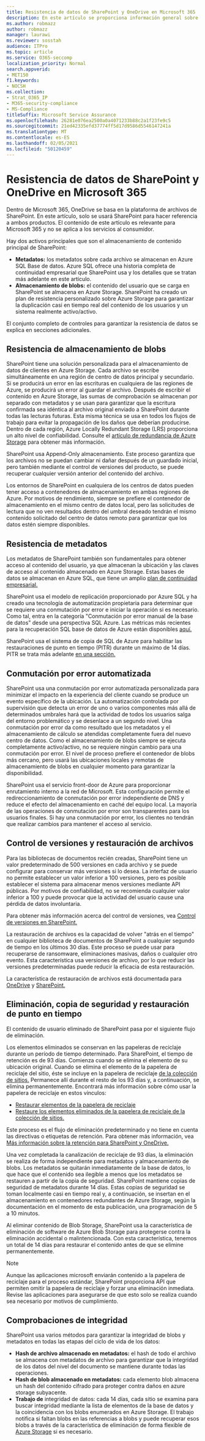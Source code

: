 ```yaml
---
title: Resistencia de datos de SharePoint y OneDrive en Microsoft 365
description: En este artículo se proporciona información general sobre la resistencia de datos de SharePoint y OneDrive en Microsoft 365.
ms.author: robmazz
author: robmazz
manager: laurawi
ms.reviewer: sosstah
audience: ITPro
ms.topic: article
ms.service: O365-seccomp
localization_priority: Normal
search.appverid:
- MET150
f1.keywords:
- NOCSH
ms.collection:
- Strat_O365_IP
- M365-security-compliance
- MS-Compliance
titleSuffix: Microsoft Service Assurance
ms.openlocfilehash: 26281e076ea2500a0a4071233b88c2a1f23fe9c5
ms.sourcegitcommit: 21ed42335efd37774ff5d17d9586d5546147241a
ms.translationtype: MT
ms.contentlocale: es-ES
ms.lasthandoff: 02/05/2021
ms.locfileid: "50120459"
---
```

# <a name="sharepoint-and-onedrive-data-resiliency-in-microsoft-365"></a>Resistencia de datos de SharePoint y OneDrive en Microsoft 365

Dentro de Microsoft 365, OneDrive se basa en la plataforma de archivos de SharePoint. En este artículo, solo se usará SharePoint para hacer referencia a ambos productos. El contenido de este artículo es relevante para Microsoft 365 y no se aplica a los servicios al consumidor.

Hay dos activos principales que son el almacenamiento de contenido principal de SharePoint:

- **Metadatos:** los metadatos sobre cada archivo se almacenan en Azure SQL Base de datos. Azure SQL ofrece una historia completa de continuidad empresarial que SharePoint usa y los detalles que se tratan más adelante en este artículo.
- **Almacenamiento de blobs:** el contenido del usuario que se carga en SharePoint se almacena en Azure Storage. SharePoint ha creado un plan de resistencia personalizado sobre Azure Storage para garantizar la duplicación casi en tiempo real del contenido de los usuarios y un sistema realmente activo/activo.

El conjunto completo de controles para garantizar la resistencia de datos se explica en secciones adicionales.

## <a name="blob-storage-resilience"></a>Resistencia de almacenamiento de blobs

SharePoint tiene una solución personalizada para el almacenamiento de datos de clientes en Azure Storage. Cada archivo se escribe simultáneamente en una región de centro de datos principal y secundario. Si se producirá un error en las escrituras en cualquiera de las regiones de Azure, se producirá un error al guardar el archivo. Después de escribir el contenido en Azure Storage, las sumas de comprobación se almacenan por separado con metadatos y se usan para garantizar que la escritura confirmada sea idéntica al archivo original enviado a SharePoint durante todas las lecturas futuras. Esta misma técnica se usa en todos los flujos de trabajo para evitar la propagación de los daños que deberían producirse. Dentro de cada región, Azure Locally Redundant Storage (LRS) proporciona un alto nivel de confiabilidad. Consulte el [artículo de redundancia de Azure Storage](/azure/storage/common/storage-redundancy-lrs) para obtener más información.

SharePoint usa Append-Only almacenamiento. Este proceso garantiza que los archivos no se puedan cambiar ni dañar después de un guardado inicial, pero también mediante el control de versiones del producto, se puede recuperar cualquier versión anterior del contenido del archivo.

Los entornos de SharePoint en cualquiera de los centros de datos pueden tener acceso a contenedores de almacenamiento en ambas regiones de Azure. Por motivos de rendimiento, siempre se prefiere el contenedor de almacenamiento en el mismo centro de datos local, pero las solicitudes de lectura que no ven resultados dentro del umbral deseado tendrán el mismo contenido solicitado del centro de datos remoto para garantizar que los datos estén siempre disponibles.

## <a name="metadata-resilience"></a>Resistencia de metadatos

Los metadatos de SharePoint también son fundamentales para obtener acceso al contenido del usuario, ya que almacenan la ubicación y las claves de acceso al contenido almacenado en Azure Storage. Estas bases de datos se almacenan en Azure SQL, que tiene un amplio [plan de continuidad empresarial.](/azure/sql-database/sql-database-business-continuity)

SharePoint usa el modelo de replicación proporcionado por Azure SQL y ha creado una tecnología de automatización propietaria para determinar que se requiere una conmutación por error e iniciar la operación si es necesario. Como tal, entra en la categoría "Conmutación por error manual de la base de datos" desde una perspectiva SQL Azure. Las métricas más recientes para la recuperación SQL base de datos de Azure están disponibles [aquí.](/azure/azure-sql/database/business-continuity-high-availability-disaster-recover-hadr-overview#recover-a-database-to-the-existing-server)

SharePoint usa el sistema de copia de SQL de Azure para habilitar las restauraciones de punto en tiempo (PITR) durante un máximo de 14 días. PITR se trata más adelante [en una sección.](#deletion-backup-and-point-in-time-restore)

## <a name="automated-failover"></a>Conmutación por error automatizada

SharePoint usa una conmutación por error automatizada personalizada para minimizar el impacto en la experiencia del cliente cuando se produce un evento específico de la ubicación. La automatización controlada por supervisión que detecta un error de uno o varios componentes más allá de determinados umbrales hará que la actividad de todos los usuarios salga del entorno problemático y se desenlace a un segundo nivel. Una conmutación por error da como resultado que los metadatos y el almacenamiento de cálculo se atendidas completamente fuera del nuevo centro de datos. Como el almacenamiento de blobs siempre se ejecuta completamente activo/activo, no se requiere ningún cambio para una conmutación por error. El nivel de proceso prefiere el contenedor de blobs más cercano, pero usará las ubicaciones locales y remotas de almacenamiento de blobs en cualquier momento para garantizar la disponibilidad.

SharePoint usa el servicio front-door de Azure para proporcionar enrutamiento interno a la red de Microsoft. Esta configuración permite el redireccionamiento de conmutación por error independiente de DNS y reduce el efecto del almacenamiento en caché del equipo local. La mayoría de las operaciones de conmutación por error son transparentes para los usuarios finales. Si hay una conmutación por error, los clientes no tendrán que realizar cambios para mantener el acceso al servicio.

## <a name="versioning-and-files-restore"></a>Control de versiones y restauración de archivos

Para las bibliotecas de documentos recién creadas, SharePoint tiene un valor predeterminado de 500 versiones en cada archivo y se puede configurar para conservar más versiones si lo desea. La interfaz de usuario no permite establecer un valor inferior a 100 versiones, pero es posible establecer el sistema para almacenar menos versiones mediante API públicas. Por motivos de confiabilidad, no se recomienda cualquier valor inferior a 100 y puede provocar que la actividad del usuario cause una pérdida de datos involuntaria.

Para obtener más información acerca del control de versiones, vea [Control de versiones en SharePoint.](/microsoft-365/community/versioning-basics-best-practices)

La restauración de archivos es la capacidad de volver "atrás en el tiempo" en cualquier biblioteca de documentos de SharePoint a cualquier segundo de tiempo en los últimos 30 días. Este proceso se puede usar para recuperarse de ransomware, eliminaciones masivas, daños o cualquier otro evento. Esta característica usa versiones de archivo, por lo que reducir las versiones predeterminadas puede reducir la eficacia de esta restauración.

La característica de restauración de archivos está documentada para [OneDrive](https://support.office.com/article/restore-your-onedrive-fa231298-759d-41cf-bcd0-25ac53eb8a15) y [SharePoint.](https://support.office.com/article/Restore-a-document-library-317791c3-8bd0-4dfd-8254-3ca90883d39a)

## <a name="deletion-backup-and-point-in-time-restore"></a>Eliminación, copia de seguridad y restauración de punto en tiempo

El contenido de usuario eliminado de SharePoint pasa por el siguiente flujo de eliminación.

Los elementos eliminados se conservan en las papeleras de reciclaje durante un período de tiempo determinado. Para SharePoint, el tiempo de retención es de 93 días. Comienza cuando se elimina el elemento de su ubicación original. Cuando se elimina el elemento de la papelera de reciclaje del sitio, éste se incluye en la papelera de reciclaje [de la colección de sitios.](https://support.office.com/article/restore-deleted-items-from-the-site-collection-recycle-bin-5fa924ee-16d7-487b-9a0a-021b9062d14b) Permanece allí durante el resto de los 93 días y, a continuación, se elimina permanentemente. Encontrará más información sobre cómo usar la papelera de reciclaje en estos vínculos:

- [Restaurar elementos de la papelera de reciclaje](https://support.office.com/article/Restore-items-in-the-Recycle-Bin-of-a-SharePoint-site-6df466b6-55f2-4898-8d6e-c0dff851a0be)
- [Restaure los elementos eliminados de la papelera de reciclaje de la colección de sitios.](https://support.office.com/article/Restore-deleted-items-from-the-site-collection-recycle-bin-5fa924ee-16d7-487b-9a0a-021b9062d14b)

Este proceso es el flujo de eliminación predeterminado y no tiene en cuenta las directivas o etiquetas de retención. Para obtener más información, vea [Más información sobre la retención para SharePoint y OneDrive.](/microsoft-365/compliance/retention-policies-sharepoint)

Una vez completada la canalización de reciclaje de 93 días, la eliminación se realiza de forma independiente para metadatos y almacenamiento de blobs. Los metadatos se quitarán inmediatamente de la base de datos, lo que hace que el contenido sea ilegible a menos que los metadatos se restauren a partir de la copia de seguridad. SharePoint mantiene copias de seguridad de metadatos durante 14 días. Estas copias de seguridad se toman localmente casi en tiempo real [](/azure/sql-database/sql-database-automated-backups) y, a continuación, se insertan en el almacenamiento en contenedores redundantes de Azure Storage, según la documentación en el momento de esta publicación, una programación de 5 a 10 minutos.

Al eliminar contenido de Blob Storage, SharePoint usa la característica de eliminación de software de Azure Blob Storage para protegerse contra la eliminación accidental o malintencionada. Con esta característica, tenemos un total de 14 días para restaurar el contenido antes de que se elimine permanentemente.

>[!Note]
>Aunque las aplicaciones microsoft enviarán contenido a la papelera de reciclaje para el proceso estándar, SharePoint proporciona API que permiten omitir la papelera de reciclaje y forzar una eliminación inmediata. Revise las aplicaciones para asegurarse de que esto solo se realiza cuando sea necesario por motivos de cumplimiento.

## <a name="integrity-checks"></a>Comprobaciones de integridad

SharePoint usa varios métodos para garantizar la integridad de blobs y metadatos en todas las etapas del ciclo de vida de los datos:

- **Hash de archivo almacenado en metadatos:** el hash de todo el archivo se almacena con metadatos de archivo para garantizar que la integridad de los datos del nivel del documento se mantiene durante todas las operaciones.
- **Hash de blob almacenado en metadatos:** cada elemento blob almacena un hash del contenido cifrado para proteger contra daños en azure storage subyacente.
- **Trabajo de** integridad de datos: cada 14 días, cada sitio se examina para buscar integridad mediante la lista de elementos de la base de datos y la coincidencia con los blobs enumerados en Azure Storage. El trabajo notifica si faltan blobs en las referencias a blobs y puede recuperar esos blobs a través de la característica de eliminación de forma flexible de [Azure Storage](/azure/storage/blobs/soft-delete-blob-overview) si es necesario.
